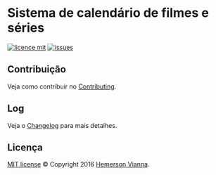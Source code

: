 # Sistema de calendário de filmes e séries

[![licence mit](https://img.shields.io/badge/license-MIT-blue.svg)](https://github.com/system-solutions/system-calendar-movies-and-series/blob/master/LICENSE.md)
[![issues](https://img.shields.io/github/issues/system-solutions/system-calendar-movies-and-series.svg)](https://github.com/system-solutions/system-calendar-movies-and-series/issues)

## Contribuição

Veja como contribuir no [Contributing](CONTRIBUTING.md).

## Log

Veja o [Changelog](CHANGELOG.md) para mais detalhes.

## Licença

[MIT license](LICENSE.md) © Copyright 2016 [Hemerson Vianna](http://hemersonvianna.io).
